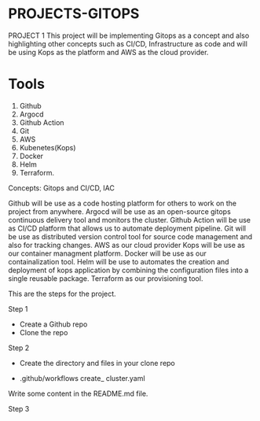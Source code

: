# PROJECTS-GITOPS
PROJECT 1
This project will be implementing Gitops as a concept and also highlighting other concepts such as CI/CD, Infrastructure as code and will be using Kops as the platform and AWS as the cloud provider.

# Tools
1. Github 
2. Argocd 
3. Github Action 
4. Git 
5. AWS
6. Kubenetes(Kops)
7. Docker 
8. Helm 
9. Terraform.

Concepts: Gitops and CI/CD, IAC

Github will be use as a code hosting platform for others to work on the project from anywhere.
Argocd will be use as an open-source gitops continuous delivery tool and monitors the cluster.
Github Action will be use as CI/CD platform that allows us to automate deployment pipeline.
Git will be use as distributed version control tool for source code management and also for tracking changes.
AWS as our cloud provider
Kops will be use as our container managment platform.
Docker will be use as our containalization tool.
Helm will be use to automates the creation and deployment of kops application by combining the configuration files into a single reusable package.
Terraform as our provisioning tool.

This are the steps for the project.

Step 1

* Create a Github repo
* Clone the repo

Step 2

* Create the directory and files in your clone repo
 - .github/workflows
     create_ cluster.yaml

 Write some content in the README.md file.

 Step 3   
